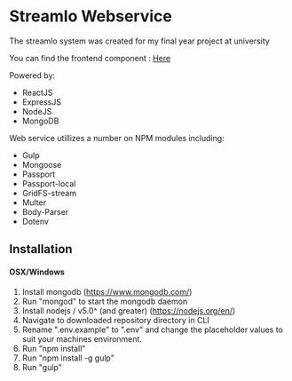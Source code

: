 # Streamlo Webservice
The streamlo system was created for my final year project at university

You can find the frontend component : [Here](https://github.com/richard534/StreamloFrontEnd)

Powered by:
<ul>
  <li>ReactJS</li> 
  <li>ExpressJS</li> 
  <li>NodeJS</li> 
  <li>MongoDB</li> 
</ul>

Web service utillizes a number on NPM modules including:
<ul>
  <li>Gulp</li>
  <li>Mongoose</li>
  <li>Passport</li>
  <li>Passport-local</li>
  <li>GridFS-stream</li>
  <li>Multer</li>
  <li>Body-Parser</li>
  <li>Dotenv</li>
</ul>

## Installation
#### OSX/Windows

1.	Install mongodb (https://www.mongodb.com/)
2.	Run "mongod" to start the mongodb daemon 
3.	Install nodejs / v5.0^ (and greater) (https://nodejs.org/en/)
4.	Navigate to downloaded repository directory in CLI
5.  Rename ".env.example" to ".env" and change the placeholder values to suit your machines environment.
6.	Run “npm install”
7.	Run "npm install -g gulp"
8.	Run "gulp"
